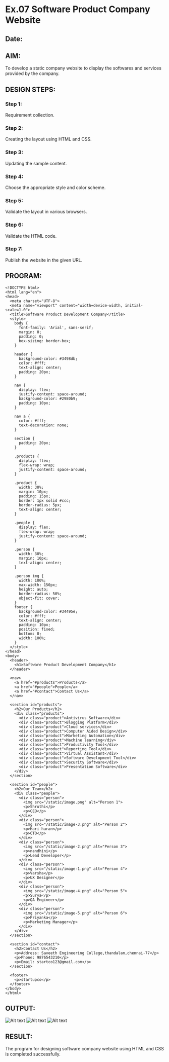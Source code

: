 # Ex.07 Software Product Company Website
## Date:

## AIM:
To develop a static company website to display the softwares and services provided by the company.

## DESIGN STEPS:

### Step 1:
Requirement collection.

### Step 2:
Creating the layout using HTML and CSS.

### Step 3:
Updating the sample content.

### Step 4:
Choose the appropriate style and color scheme.

### Step 5:
Validate the layout in various browsers.

### Step 6:
Validate the HTML code.

### Step 7:
Publish the website in the given URL.

## PROGRAM:
```
<!DOCTYPE html>
<html lang="en">
<head>
  <meta charset="UTF-8">
  <meta name="viewport" content="width=device-width, initial-scale=1.0">
  <title>Software Product Development Company</title>
  <style>
    body {
      font-family: 'Arial', sans-serif;
      margin: 0;
      padding: 0;
      box-sizing: border-box;
    }

    header {
      background-color: #3498db;
      color: #fff;
      text-align: center;
      padding: 20px;
    }

    nav {
      display: flex;
      justify-content: space-around;
      background-color: #2980b9;
      padding: 10px;
    }

    nav a {
      color: #fff;
      text-decoration: none;
    }

    section {
      padding: 20px;
    }

    .products {
      display: flex;
      flex-wrap: wrap;
      justify-content: space-around;
    }

    .product {
      width: 30%;
      margin: 10px;
      padding: 15px;
      border: 1px solid #ccc;
      border-radius: 5px;
      text-align: center;
    }

    .people {
      display: flex;
      flex-wrap: wrap;
      justify-content: space-around;
    }

    .person {
      width: 30%;
      margin: 10px;
      text-align: center;
    }

    .person img {
      width: 100%;
      max-width: 150px; 
      height: auto;
      border-radius: 50%; 
      object-fit: cover; 
    }
    footer {
      background-color: #34495e;
      color: #fff;
      text-align: center;
      padding: 10px;
      position: fixed;
      bottom: 0;
      width: 100%;
    }
  </style>
</head>
<body>
  <header>
    <h1>Software Product Development Company</h1>
  </header>

  <nav>
    <a href="#products">Products</a>
    <a href="#people">People</a>
    <a href="#contact">Contact Us</a>
  </nav>

  <section id="products">
    <h2>Our Products</h2>
    <div class="products">
      <div class="product">Antivirus Software</div>
      <div class="product">Blogging Platform</div>
      <div class="product">Cloud services</div>
      <div class="product">Computer Aided Design</div>
      <div class="product">Marketing Automation</div>
      <div class="product">Machine learning</div>
      <div class="product">Productivity Tool</div>
      <div class="product">Reporting Tool</div>
      <div class="product">Virtual Assistant</div>
      <div class="product">Software Development Tool</div>
      <div class="product">Security Software</div>
      <div class="product">Presentation Software</div>
    </div>
  </section>

  <section id="people">
    <h2>Our Team</h2>
    <div class="people">
      <div class="person">
        <img src="/static/image.png" alt="Person 1">
        <p>Shruthi</p>
        <p>CEO</p>
      </div>
      <div class="person">
        <img src="/static/image-3.png" alt="Person 2">
        <p>Hari haran</p>
        <p>CTO</p>
      </div>
      <div class="person">
        <img src="/static/image-2.png" alt="Person 3">
        <p>nandhini</p>
        <p>Lead Developer</p>
      </div>
      <div class="person">
        <img src="/static/image-1.png" alt="Person 4">
        <p>Varsha</p>
        <p>UX Designer</p>
      </div>
      <div class="person">
        <img src="/static/image-4.png" alt="Person 5">
        <p>Surya</p>
        <p>QA Engineer</p>
      </div>
      <div class="person">
        <img src="/static/image-5.png" alt="Person 6">
        <p>Priyanka</p>
        <p>Marketing Manager</p>
      </div>
    </div>
  </section>

  <section id="contact">
    <h2>Contact Us</h2>
    <p>Address: Saveeth Engineering College,thandalam,chennai-77</p>
    <p>Phone: 9876543210</p>
    <p>Email: startco123@gmail.com</p>
  </section>

  <footer>
    <p>startupco</p>
  </footer>
</body>
</html>

```

## OUTPUT:
![Alt text](image.png)
![Alt text](image-1.png)
![Alt text](image-2.png)
## RESULT:
The program for designing software company website using HTML and CSS is completed successfully.
